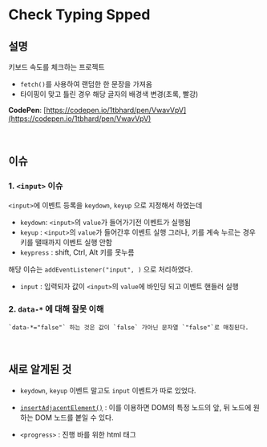# Check Typing Spped



## 설명

키보드 속도를 체크하는 프로젝트

- `fetch()`를 사용하여 랜덤한 한 문장을 가져옴
- 타이핑이 맞고 틀린 경우 해당 글자의 배경색 변경(초록, 빨강)

**CodePen**: [https://codepen.io/1tbhard/pen/VwavVpV](https://codepen.io/1tbhard/pen/VwavVpV)

<br/>

## 이슈

### 1. `<input>` 이슈

`<input>`에 이벤트 등록을  `keydown`, `keyup` 으로 지정해서 하였는데  

- `keydown`: `<input>`의 `value`가 들어가기전 이벤트가 실행됨
- `keyup` : `<input>`의 `value`가 들어간후 이벤트 실행 그러나, 키를 계속 누르는 경우키를    땔때까지 이벤트 실행 안함
- `keypress` : shift, Ctrl, Alt 키를 못누름

해당 이슈는 `addEventListener("input", )` 으로 처리하였다.

- `input` : 입력되자 값이 `<input>`의 `value`에 바인딩 되고 이벤트 핸들러 실행

### 2. `data-*` 에 대해 잘못 이해

    `data-*="false"` 하는 것은 값이 `false` 가아닌 문자열 `"false"`로 매칭된다.

<br/>

## 새로 알게된 것

- `keydown`, `keyup` 이벤트 말고도 `input` 이벤트가 따로 있었다.

- [`insertAdjacentElement()`](https://developer.mozilla.org/en-US/docs/Web/API/Element/insertAdjacentElement) :  이를 이용하면 DOM의 특정 노드의 앞, 뒤 노드에 원하는 DOM 노드를 봍일 수 있다.

- `<progress>` : 진행 바를 위한 html 태그
